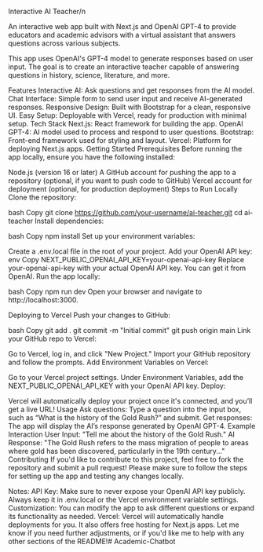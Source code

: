 Interactive AI Teacher/n

An interactive web app built with Next.js and OpenAI GPT-4 to provide educators and academic advisors with a virtual assistant that answers questions across various subjects.



This app uses OpenAI's GPT-4 model to generate responses based on user input. The goal is to create an interactive teacher capable of answering questions in history, science, literature, and more.

Features
Interactive AI: Ask questions and get responses from the AI model.
Chat Interface: Simple form to send user input and receive AI-generated responses.
Responsive Design: Built with Bootstrap for a clean, responsive UI.
Easy Setup: Deployable with Vercel, ready for production with minimal setup.
Tech Stack
Next.js: React framework for building the app.
OpenAI GPT-4: AI model used to process and respond to user questions.
Bootstrap: Front-end framework used for styling and layout.
Vercel: Platform for deploying Next.js apps.
Getting Started
Prerequisites
Before running the app locally, ensure you have the following installed:

Node.js (version 16 or later)
A GitHub account for pushing the app to a repository (optional, if you want to push code to GitHub)
Vercel account for deployment (optional, for production deployment)
Steps to Run Locally
Clone the repository:

bash
Copy
git clone https://github.com/your-username/ai-teacher.git
cd ai-teacher
Install dependencies:

bash
Copy
npm install
Set up your environment variables:

Create a .env.local file in the root of your project.
Add your OpenAI API key:
env
Copy
NEXT_PUBLIC_OPENAI_API_KEY=your-openai-api-key
Replace your-openai-api-key with your actual OpenAI API key. You can get it from OpenAI.
Run the app locally:

bash
Copy
npm run dev
Open your browser and navigate to http://localhost:3000.

Deploying to Vercel
Push your changes to GitHub:

bash
Copy
git add .
git commit -m "Initial commit"
git push origin main
Link your GitHub repo to Vercel:

Go to Vercel, log in, and click "New Project."
Import your GitHub repository and follow the prompts.
Add Environment Variables on Vercel:

Go to your Vercel project settings.
Under Environment Variables, add the NEXT_PUBLIC_OPENAI_API_KEY with your OpenAI API key.
Deploy:

Vercel will automatically deploy your project once it's connected, and you’ll get a live URL!
Usage
Ask questions: Type a question into the input box, such as “What is the history of the Gold Rush?” and submit.
Get responses: The app will display the AI’s response generated by OpenAI GPT-4.
Example Interaction
User Input: "Tell me about the history of the Gold Rush."
AI Response: "The Gold Rush refers to the mass migration of people to areas where gold has been discovered, particularly in the 19th century..."
Contributing
If you'd like to contribute to this project, feel free to fork the repository and submit a pull request! Please make sure to follow the steps for setting up the app and testing any changes locally.


Notes:
API Key: Make sure to never expose your OpenAI API key publicly. Always keep it in .env.local or the Vercel environment variable settings.
Customization: You can modify the app to ask different questions or expand its functionality as needed.
Vercel: Vercel will automatically handle deployments for you. It also offers free hosting for Next.js apps.
Let me know if you need further adjustments, or if you'd like me to help with any other sections of the README!#   A c a d e m i c - C h a t b o t 
 
 
